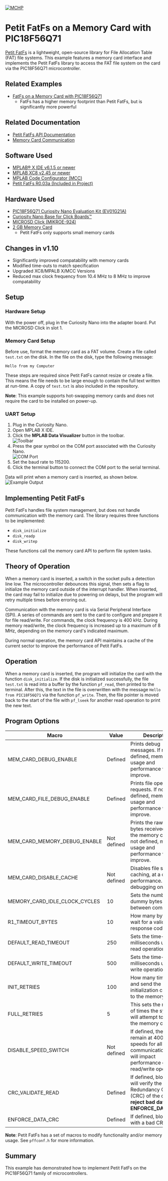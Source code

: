 <!-- Please do not change this logo with link -->

[![MCHP](images/microchip.png)](https://www.microchip.com)

# Petit FatFs on a Memory Card with PIC18F56Q71

[Petit FatFs](http://elm-chan.org/fsw/ff/00index_p.html) is a lightweight, open-source library for File Allocation Table (FAT) file systems. This example features a memory card interface and implements the Petit FatFs library to access the FAT file system on the card via the PIC18F56Q71 microcontroller.  

## Related Examples

- [FatFs on a Memory Card with PIC18F56Q71](https://github.com/microchip-pic-avr-examples/pic18f56q71-full-memory-card-mplab-mcc)
    - FatFs has a higher memory footprint than Petit FatFs, but is significantly more powerful

## Related Documentation

- [Petit FatFs API Documentation](http://elm-chan.org/fsw/ff/00index_p.html)
- [Memory Card Communication](http://elm-chan.org/docs/mmc/mmc_e.html)

## Software Used

- [MPLAB&reg; X IDE v6.1.5 or newer](https://www.microchip.com/en-us/tools-resources/develop/mplab-x-ide?utm_source=GitHub&utm_medium=TextLink&utm_campaign=MCU8_MMTCha_pic18q71&utm_content=pic18f56q71-lw-memory-card-mplab-mcc&utm_bu=MCU08)
- [MPLAB XC8 v2.45 or newer](https://www.microchip.com/en-us/tools-resources/develop/mplab-xc-compilers?utm_source=GitHub&utm_medium=TextLink&utm_campaign=MCU8_MMTCha_pic18q71&utm_content=pic18f56q71-lw-memory-card-mplab-mcc&utm_bu=MCU08)
- [MPLAB Code Configurator (MCC)](https://www.microchip.com/en-us/tools-resources/configure/mplab-code-configurator?utm_source=GitHub&utm_medium=TextLink&utm_campaign=MCU8_MMTCha_pic18q71&utm_content=pic18f56q71-lw-memory-card-mplab-mcc&utm_bu=MCU08)
- [Petit FatFs R0.03a (Included in Project)](http://elm-chan.org/fsw/ff/00index_p.html)

## Hardware Used

- [PIC18F56Q71 Curiosity Nano Evaluation Kit (EV01G21A)](https://www.microchip.com/en-us/development-tool/EV01G21A?utm_source=GitHub&utm_medium=TextLink&utm_campaign=MCU8_MMTCha_pic18q71&utm_content=pic18f56q71-lw-memory-card-mplab-mcc&utm_bu=MCU08)
- [Curiosity Nano Base for Click Boards&trade;](https://www.microchip.com/en-us/development-tool/AC164162?utm_source=GitHub&utm_medium=TextLink&utm_campaign=MCU8_MMTCha_pic18q71&utm_content=pic18f56q71-lw-memory-card-mplab-mcc&utm_bu=MCU08)
- [MICROSD Click (MIKROE-924)](https://www.mikroe.com/microsd-click)
- [2 GB Memory Card](https://www.amazon.com/Transcend-microSD-Without-Adapter-TS2GUSDC/dp/B001BNNZXO/)
    - Petit FatFs only supports small memory cards 

## Changes in v1.10

- Significantly improved compatability with memory cards
- Modified time-outs to match specification
- Upgraded XC8/MPALB X/MCC Versions
- Reduced max clock frequency from 10.4 MHz to 8 MHz to improve compatability

## Setup

### Hardware Setup

With the power off, plug in the Curiosity Nano into the adapter board. Put the MICROSD Click in slot 1.

### Memory Card Setup

Before use, format the memory card as a FAT volume. Create a file called `test.txt` on the disk. In the file on the disk, type the following message:

`Hello from my Computer`

These steps are required since Petit FatFs cannot resize or create a file. This means the file needs to be large enough to contain the full text written at run-time. A copy of `test.txt` is also included in the repository. 

**Note**: This example supports hot-swapping memory cards and does not require the card to be installed on power-up.  

### UART Setup

1. Plug in the Curiosity Nano.
2. Open MPLAB X IDE.
3. Click the **MPLAB Data Visualizer** button in the toolbar.  
![Toolbar](./images/toolbar.png)
4. Press the gear symbol on the COM port associated with the Curiosity Nano.  
![COM Port](./images/comPort.png)
5. Set the baud rate to 115200.
6. Click the terminal button to connect the COM port to the serial terminal.

Data will print when a memory card is inserted, as shown below.  
![Example Output](./images/exampleOutput.png)

## Implementing Petit FatFs

Petit FatFs handles file system management, but does not handle communication with the memory card. The library requires three functions to be implemented:

- `disk_initialize`
- `disk_readp`
- `disk_writep`

These functions call the memory card API to perform file system tasks.  

## Theory of Operation

When a memory card is inserted, a switch in the socket pulls a detection line low. The microcontroller debounces this signal, then sets a flag to initialize the memory card outside of the interrupt handler. When inserted, the card may fail to initialize due to powering on delays, but the program will retry multiple times before erroring out. 

Communication with the memory card is via Serial Peripheral Interface (SPI). A series of commands are sent to the card to configure and prepare it for file read/write. For commands, the clock frequency is 400 kHz. During memory read/write, the clock frequency is increased up to a maximum of 8 MHz, depending on the memory card's indicated maximum.

During normal operation, the memory card API maintains a cache of the current sector to improve the performance of Petit FatFs.

## Operation

When a memory card is inserted, the program will initialize the card with the function `disk_initialize`. If the disk is initialized successfully, the file `test.txt` is read into a buffer by the function `pf_read`, then printed to the terminal. After this, the text in the file is overwritten with the message `Hello from PIC18F56Q71` via the function `pf_write`. Then, the file pointer is moved back to the start of the file with `pf_lseek` for another read operation to print the new text.

## Program Options

| Macro | Value | Description
| ----- | ----- | -----------
| MEM_CARD_DEBUG_ENABLE | Defined | Prints debug messages. If not defined, memory usage and performance will improve.
| MEM_CARD_FILE_DEBUG_ENABLE | Defined | Prints file operation requests. If not defined, memory usage and performance will improve.
| MEM_CARD_MEMORY_DEBUG_ENABLE | Not defined | Prints the raw memory bytes received from the memory card. If not defined, memory usage and performance will improve.
| MEM_CARD_DISABLE_CACHE | Not defined | Disables file system caching, at a cost to performance. Use for debugging only.
| MEMORY_CARD_IDLE_CLOCK_CYCLES | 10 | Sets the number of dummy bytes to send between commands
| R1_TIMEOUT_BYTES | 10 | How many bytes to wait for a valid response code
| DEFAULT_READ_TIMEOUT | 250 | Sets the time-out in milliseconds used for read operations
| DEFAULT_WRITE_TIMEOUT | 500 | Sets the time-out in milliseconds used for write operations
| INIT_RETRIES | 100 | How many times to try and send the initialization command to the memory card
| FULL_RETRIES | 5 | This sets the number of times the system will attempt to initialize the memory card
| DISABLE_SPEED_SWITCH | Not defined | If defined, the card will remain at 400 kHz speeds for all communication. This will impact performance of read/write operations.
| CRC_VALIDATE_READ | Defined | If defined, block reads will verify the Cyclic Redundancy Check (CRC) of the data. **To reject bad data, set ENFORCE_DATA_CRC.**
| ENFORCE_DATA_CRC | Defined | If defined, block reads with a bad CRC will fail

**Note**: Petit FatFs has a set of macros to modify functionality and/or memory usage. See `pffconf.h` for more information.

## Summary

This example has demonstrated how to implement Petit FatFs on the PIC18F56Q71 family of microcontrollers.